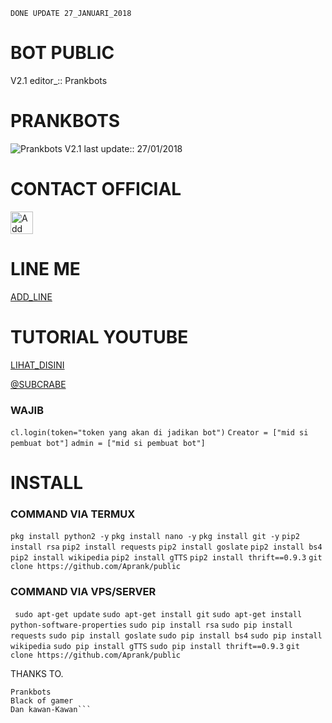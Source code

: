 ```DONE UPDATE 27_JANUARI_2018```

# BOT PUBLIC
V2.1 editor_::
Prankbots
# PRANKBOTS
![Prankbots](prankbots.png)
V2.1 last update::
27/01/2018
# CONTACT OFFICIAL

<a href="https://line.me/R/ti/p/%40gnh2780p"><img height="36" border="0" alt="Add Friend" src="https://scdn.line-apps.com/n/line_add_friends/btn/en.png"></a>

# LINE ME

[ADD_LINE](http://line.me/ti/p/~adiputra.95)

# TUTORIAL YOUTUBE
[LIHAT_DISINI](https://youtu.be/j9VqQBZCcec)

[@SUBCRABE](https://www.youtube.com/channel/UCycBrqSWEHdk-slnhUmGWiQ)

### WAJIB
```cl.login(token="token yang akan di jadikan bot")```
```Creator = ["mid si pembuat bot"]```
```admin = ["mid si pembuat bot"]```
# INSTALL
### COMMAND VIA TERMUX
```pkg install python2 -y```
```pkg install nano -y```
```pkg install git -y```
```pip2 install rsa```
```pip2 install requests```
```pip2 install goslate```
```pip2 install bs4```
```pip2 install wikipedia```
```pip2 install gTTS```
```pip2 install thrift==0.9.3```
```git clone https://github.com/Aprank/public```
### COMMAND VIA VPS/SERVER
``` sudo apt-get update```
```sudo apt-get install git```
```sudo apt-get install python-software-properties```
```sudo pip install rsa```
```sudo pip install requests```
```sudo pip install goslate```
```sudo pip install bs4```
```sudo pip install wikipedia```
```sudo pip install gTTS```
```sudo pip install thrift==0.9.3```
```git clone https://github.com/Aprank/public ```

THANKS TO.

```Allah swt.
Prankbots
Black of gamer
Dan kawan-Kawan```
